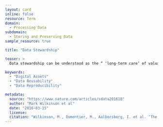 ```yaml
---
layout: card
inline: false
resource: Term
domain:
  - Processing Data
subdomain:
  - Storing and Preserving Data
sample_resource: true

title: "Data Stewardship"

teaser: >
  Data stewardship can be understood as the “ ‘long-term care’ of valuable digital assets, with the goal that they should be discovered and re-used for downstream investigations, either alone, or in combination with newly generated data” (Wilkinson et al).

keywords:
  - "Digital Assets"
  - "Data Reusability"
  - "Data Reproducibility"

metadata:
  source: "https://www.nature.com/articles/sdata201618"
  author: "Mark Wilkinson et al"
  date: "2016-03-15"
  license: 
  citation: "Wilkinson, M., Dumontier, M., Aalbersberg, I. et al. ‘The FAIR Guiding Principles for Scientific Data Management and Stewardship.’ Scientific Data 3 (2016). https://doi.org/10.1038/sdata.2016.18"
---
```

